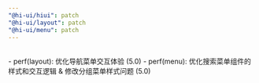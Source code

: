 ```yaml
---
"@hi-ui/hiui": patch
"@hi-ui/layout": patch
"@hi-ui/menu": patch
---
```


<br />
- perf(layout): 优化导航菜单交互体验 (5.0)
- perf(menu): 优化搜索菜单组件的样式和交互逻辑 & 修改分组菜单样式问题 (5.0)
